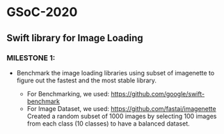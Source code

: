 # GSoC-2020
## Swift library for Image Loading

### MILESTONE 1: 
* Benchmark the image loading libraries using subset of imagenette to figure out the fastest and the most stable library.

  - For Benchmarking, we used: https://github.com/google/swift-benchmark  
  - For Image Dataset, we used: https://github.com/fastai/imagenette  
  Created a random subset of 1000 images by selecting 100 images from each class (10 classes) to have a balanced dataset.

